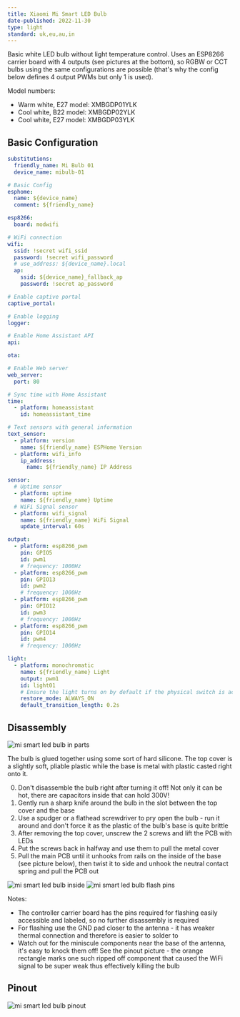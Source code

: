 ```yaml
---
title: Xiaomi Mi Smart LED Bulb
date-published: 2022-11-30
type: light
standard: uk,eu,au,in
---
```


Basic white LED bulb without light temperature control.
Uses an ESP8266 carrier board with 4 outputs (see pictures at the bottom), so RGBW or CCT bulbs using the same configurations are possible (that's why the config below defines 4 output PWMs but only 1 is used).

Model numbers:
* Warm white, E27 model: XMBGDP01YLK
* Cool white, B22 model: XMBGDP02YLK
* Cool white, E27 model: XMBGDP03YLK

## Basic Configuration

```yaml
substitutions:
  friendly_name: Mi Bulb 01
  device_name: mibulb-01

# Basic Config
esphome:
  name: ${device_name}
  comment: ${friendly_name}

esp8266:
  board: modwifi

# WiFi connection
wifi:
  ssid: !secret wifi_ssid
  password: !secret wifi_password
  # use_address: ${device_name}.local
  ap:
    ssid: ${device_name}_fallback_ap
    password: !secret ap_password

# Enable captive portal
captive_portal:

# Enable logging
logger:

# Enable Home Assistant API
api:

ota:

# Enable Web server
web_server:
  port: 80

# Sync time with Home Assistant
time:
  - platform: homeassistant
    id: homeassistant_time

# Text sensors with general information
text_sensor:
  - platform: version
    name: ${friendly_name} ESPHome Version
  - platform: wifi_info
    ip_address:
      name: ${friendly_name} IP Address

sensor:
  # Uptime sensor
  - platform: uptime
    name: ${friendly_name} Uptime
  # WiFi Signal sensor
  - platform: wifi_signal
    name: ${friendly_name} WiFi Signal
    update_interval: 60s

output:
  - platform: esp8266_pwm
    pin: GPIO5
    id: pwm1
    # frequency: 1000Hz
  - platform: esp8266_pwm
    pin: GPIO13
    id: pwm2
    # frequency: 1000Hz
  - platform: esp8266_pwm
    pin: GPIO12
    id: pwm3
    # frequency: 1000Hz
  - platform: esp8266_pwm
    pin: GPIO14
    id: pwm4
    # frequency: 1000Hz

light:
  - platform: monochromatic
    name: ${friendly_name} Light
    output: pwm1
    id: light01
    # Ensure the light turns on by default if the physical switch is actuated.
    restore_mode: ALWAYS_ON
    default_transition_length: 0.2s

```

## Disassembly

![mi smart led bulb in parts](mi-smart-led-bulb-parts.jpg "mi smart led bulb in parts")

The bulb is glued together using some sort of hard silicone.
The top cover is a slightly soft, pliable plastic while the base is metal with plastic casted right onto it.

0. Don't disassemble the bulb right after turning it off! Not only it can be hot, there are capacitors inside that can hold 300V!
1. Gently run a sharp knife around the bulb in the slot between the top cover and the base
2. Use a spudger or a flathead screwdriver to pry open the bulb - run it around and don't force it as the plastic of the bulb's base is quite brittle
3. After removing the top cover, unscrew the 2 screws and lift the PCB with LEDs
4. Put the screws back in halfway and use them to pull the metal cover
5. Pull the main PCB until it unhooks from rails on the inside of the base (see picture below), then twist it to side and unhook the neutral contact spring and pull the PCB out

![mi smart led bulb inside](mi-smart-led-bulb-inside.jpg "mi smart led bulb inside")
![mi smart led bulb flash pins](mi-smart-led-bulb-flash-pins.jpg "mi smart led bulb flash pins")

Notes:
* The controller carrier board has the pins required for flashing easily accessible and labeled, so no further disassembly is required
* For flashing use the GND pad closer to the antenna - it has weaker thermal connection and therefore is easier to solder to
* Watch out for the miniscule components near the base of the antenna, it's easy to knock them off! See the pinout picture - the orange rectangle marks one such ripped off component that caused the WiFi signal to be super weak thus effectively killing the bulb

## Pinout

![mi smart led bulb pinout](mi-smart-led-bulb-pinout.jpg "mi smart led bulb pinout")
